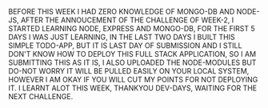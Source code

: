 BEFORE THIS WEEK I HAD ZERO KNOWLEDGE OF MONGO-DB AND NODE-JS, AFTER THE ANNOUCEMENT OF THE CHALLENGE OF WEEK-2, I STARTED LEARNING NODE, EXPRESS AND MONGO-DB, FOR THE FIRST 5 DAYS I WAS JUST LEARNING, IN THE LAST TWO DAYS I BUILT THIS SIMPLE TODO-APP, BUT IT IS LAST DAY OF SUBMISSION AND I STILL DON'T KNOW HOW TO DEPLOY THIS FULL STACK APPLICATION, SO I AM SUBMITTING THIS AS IT IS, I ALSO UPLOADED THE NODE-MODULES BUT DO-NOT WORRY IT WILL BE PULLED EASILY ON YOUR LOCAL SYSTEM, HOWEVER I AM OKAY IF YOU WILL CUT MY POINTS FOR NOT DEPLOYING IT. I LEARNT ALOT THIS WEEK, THANKYOU DEV-DAYS, WAITING FOR THE NEXT CHALLENGE.
